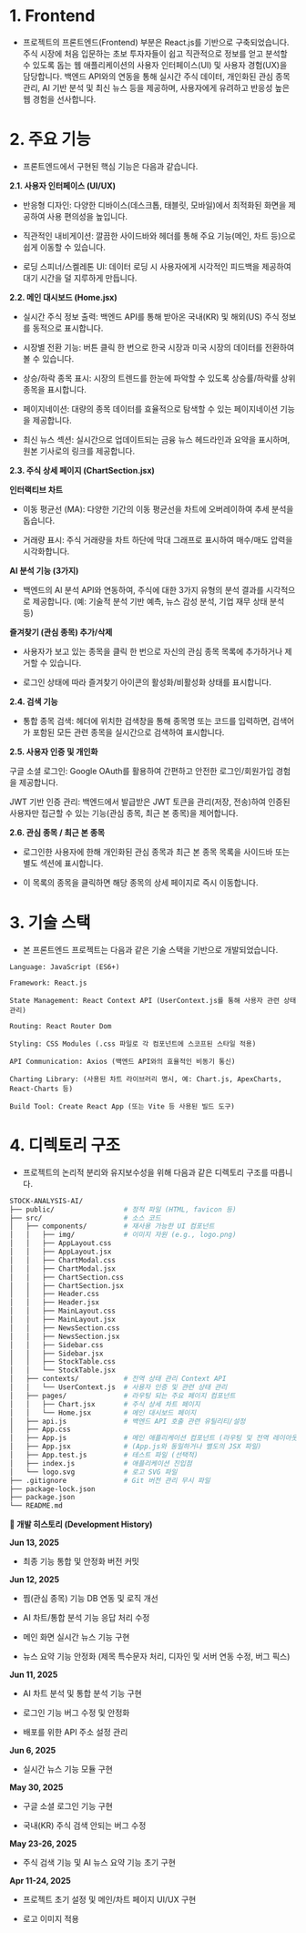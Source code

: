 # 1. Frontend

- 프로젝트의 프론트엔드(Frontend) 부분은 React.js를 기반으로 구축되었습니다. 주식 시장에 처음 입문하는 초보 투자자들이 쉽고 직관적으로 정보를 얻고 분석할 수 있도록 돕는 웹 애플리케이션의 사용자 인터페이스(UI) 및 사용자 경험(UX)을 담당합니다. 백엔드 API와의 연동을 통해 실시간 주식 데이터, 개인화된 관심 종목 관리, AI 기반 분석 및 최신 뉴스 등을 제공하며, 사용자에게 유려하고 반응성 높은 웹 경험을 선사합니다.

# 2. 주요 기능

- 프론트엔드에서 구현된 핵심 기능은 다음과 같습니다.

**2.1. 사용자 인터페이스 (UI/UX)**

- 반응형 디자인: 다양한 디바이스(데스크톱, 태블릿, 모바일)에서 최적화된 화면을 제공하여 사용 편의성을 높입니다.

- 직관적인 내비게이션: 깔끔한 사이드바와 헤더를 통해 주요 기능(메인, 차트 등)으로 쉽게 이동할 수 있습니다.

- 로딩 스피너/스켈레톤 UI: 데이터 로딩 시 사용자에게 시각적인 피드백을 제공하여 대기 시간을 덜 지루하게 만듭니다.

**2.2. 메인 대시보드 (Home.jsx)**

- 실시간 주식 정보 출력: 백엔드 API를 통해 받아온 국내(KR) 및 해외(US) 주식 정보를 동적으로 표시합니다.

- 시장별 전환 기능: 버튼 클릭 한 번으로 한국 시장과 미국 시장의 데이터를 전환하여 볼 수 있습니다.

- 상승/하락 종목 표시: 시장의 트렌드를 한눈에 파악할 수 있도록 상승률/하락률 상위 종목을 표시합니다.

- 페이지네이션: 대량의 종목 데이터를 효율적으로 탐색할 수 있는 페이지네이션 기능을 제공합니다.

- 최신 뉴스 섹션: 실시간으로 업데이트되는 금융 뉴스 헤드라인과 요약을 표시하며, 원본 기사로의 링크를 제공합니다.

**2.3. 주식 상세 페이지 (ChartSection.jsx)**

**인터랙티브 차트**

- 이동 평균선 (MA): 다양한 기간의 이동 평균선을 차트에 오버레이하여 추세 분석을 돕습니다.

- 거래량 표시: 주식 거래량을 차트 하단에 막대 그래프로 표시하여 매수/매도 압력을 시각화합니다.

**AI 분석 기능 (3가지)**

- 백엔드의 AI 분석 API와 연동하여, 주식에 대한 3가지 유형의 분석 결과를 시각적으로 제공합니다. (예: 기술적 분석 기반 예측, 뉴스 감성 분석, 기업 재무 상태 분석 등)

**즐겨찾기 (관심 종목) 추가/삭제**

- 사용자가 보고 있는 종목을 클릭 한 번으로 자신의 관심 종목 목록에 추가하거나 제거할 수 있습니다.

- 로그인 상태에 따라 즐겨찾기 아이콘의 활성화/비활성화 상태를 표시합니다.

**2.4. 검색 기능**

- 통합 종목 검색: 헤더에 위치한 검색창을 통해 종목명 또는 코드를 입력하면, 검색어가 포함된 모든 관련 종목을 실시간으로 검색하여 표시합니다.

**2.5. 사용자 인증 및 개인화**

구글 소셜 로그인: Google OAuth를 활용하여 간편하고 안전한 로그인/회원가입 경험을 제공합니다.

JWT 기반 인증 관리: 백엔드에서 발급받은 JWT 토큰을 관리(저장, 전송)하여 인증된 사용자만 접근할 수 있는 기능(관심 종목, 최근 본 종목)을 제어합니다.

**2.6. 관심 종목 / 최근 본 종목**

- 로그인한 사용자에 한해 개인화된 관심 종목과 최근 본 종목 목록을 사이드바 또는 별도 섹션에 표시합니다.

- 이 목록의 종목을 클릭하면 해당 종목의 상세 페이지로 즉시 이동합니다.

# 3. 기술 스택

- 본 프론트엔드 프로젝트는 다음과 같은 기술 스택을 기반으로 개발되었습니다.
```xh
Language: JavaScript (ES6+)

Framework: React.js

State Management: React Context API (UserContext.js를 통해 사용자 관련 상태 관리)

Routing: React Router Dom

Styling: CSS Modules (.css 파일로 각 컴포넌트에 스코프된 스타일 적용)

API Communication: Axios (백엔드 API와의 효율적인 비동기 통신)

Charting Library: (사용된 차트 라이브러리 명시, 예: Chart.js, ApexCharts, React-Charts 등)

Build Tool: Create React App (또는 Vite 등 사용된 빌드 도구)
```
# 4. 디렉토리 구조

- 프로젝트의 논리적 분리와 유지보수성을 위해 다음과 같은 디렉토리 구조를 따릅니다.
```sh
STOCK-ANALYSIS-AI/
├── public/                 # 정적 파일 (HTML, favicon 등)
├── src/                    # 소스 코드
│   ├── components/         # 재사용 가능한 UI 컴포넌트
│   │   ├── img/            # 이미지 자원 (e.g., logo.png)
│   │   ├── AppLayout.css
│   │   ├── AppLayout.jsx
│   │   ├── ChartModal.css
│   │   ├── ChartModal.jsx
│   │   ├── ChartSection.css
│   │   ├── ChartSection.jsx
│   │   ├── Header.css
│   │   ├── Header.jsx
│   │   ├── MainLayout.css
│   │   ├── MainLayout.jsx
│   │   ├── NewsSection.css
│   │   ├── NewsSection.jsx
│   │   ├── Sidebar.css
│   │   ├── Sidebar.jsx
│   │   ├── StockTable.css
│   │   └── StockTable.jsx
│   ├── contexts/           # 전역 상태 관리 Context API
│   │   └── UserContext.js  # 사용자 인증 및 관련 상태 관리
│   ├── pages/              # 라우팅 되는 주요 페이지 컴포넌트
│   │   ├── Chart.jsx       # 주식 상세 차트 페이지
│   │   └── Home.jsx        # 메인 대시보드 페이지
│   ├── api.js              # 백엔드 API 호출 관련 유틸리티/설정
│   ├── App.css
│   ├── App.js              # 메인 애플리케이션 컴포넌트 (라우팅 및 전역 레이아웃)
│   ├── App.jsx             # (App.js와 동일하거나 별도의 JSX 파일)
│   ├── App.test.js         # 테스트 파일 (선택적)
│   ├── index.js            # 애플리케이션 진입점
│   └── logo.svg            # 로고 SVG 파일
├── .gitignore              # Git 버전 관리 무시 파일
├── package-lock.json
├── package.json
└── README.md
```
**🚀 개발 히스토리 (Development History)**

**Jun 13, 2025**

- 최종 기능 통합 및 안정화 버전 커밋

**Jun 12, 2025**

- 찜(관심 종목) 기능 DB 연동 및 로직 개선

- AI 차트/통합 분석 기능 응답 처리 수정

- 메인 화면 실시간 뉴스 기능 구현 

- 뉴스 요약 기능 안정화 (제목 특수문자 처리, 디자인 및 서버 연동 수정, 버그 픽스)


**Jun 11, 2025**

- AI 차트 분석 및 통합 분석 기능 구현

- 로그인 기능 버그 수정 및 안정화

- 배포를 위한 API 주소 설정 관리


**Jun 6, 2025**

- 실시간 뉴스 기능 모듈 구현




**May 30, 2025**

- 구글 소셜 로그인 기능 구현

- 국내(KR) 주식 검색 안되는 버그 수정


**May 23-26, 2025**

- 주식 검색 기능 및 AI 뉴스 요약 기능 초기 구현



**Apr 11-24, 2025**

- 프로젝트 초기 설정 및 메인/차트 페이지 UI/UX 구현

- 로고 이미지 적용


